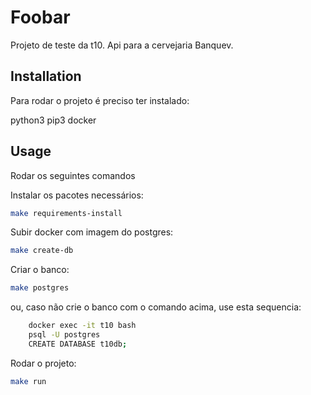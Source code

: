 # Foobar

Projeto de teste da t10.
Api para a cervejaria Banquev.

## Installation

Para rodar o projeto é preciso ter instalado:

python3
pip3
docker

## Usage

Rodar os seguintes comandos

Instalar os pacotes necessários:
```bash
make requirements-install
```

Subir docker com imagem do postgres:
```bash
make create-db
```

Criar o banco:
```bash
make postgres
```
ou, caso não crie o banco com o comando acima, use esta sequencia:
```bash
	docker exec -it t10 bash
	psql -U postgres
	CREATE DATABASE t10db;
```

Rodar o projeto:
```bash
make run
```